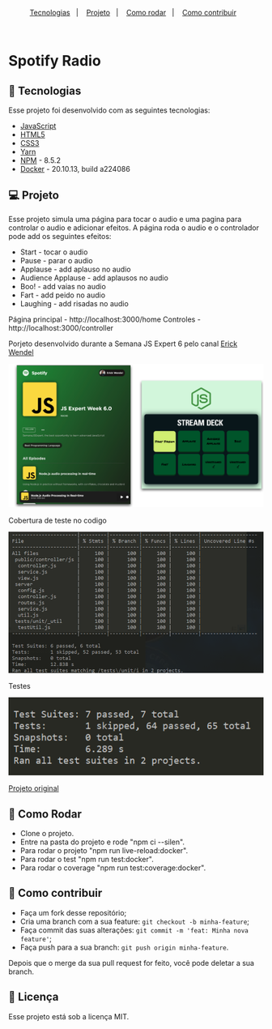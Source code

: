 <p align="center">
  <a href="#rocket-tecnologias">Tecnologias</a>&nbsp;&nbsp;&nbsp;|&nbsp;&nbsp;&nbsp;
  <a href="#-projeto">Projeto</a>&nbsp;&nbsp;&nbsp;|&nbsp;&nbsp;&nbsp;
  <a href="#-como-rodar">Como rodar</a>&nbsp;&nbsp;&nbsp;|&nbsp;&nbsp;&nbsp;
  <a href="#-como-contribuir">Como contribuir</a>&nbsp;&nbsp;&nbsp;
  </p>

<br>

# Spotify Radio

## 🚀 Tecnologias

Esse projeto foi desenvolvido com as seguintes tecnologias:

- [JavaScript](https://developer.mozilla.org/pt-BR/docs/Web/JavaScript) 
- [HTML5](https://developer.mozilla.org/pt-BR/docs/Web/HTML/HTML5) 
- [CSS3](https://developer.mozilla.org/pt-BR/docs/Web/CSS)
- [Yarn](https://yarnpkg.com/) 
- [NPM](https://www.npmjs.com/) - 8.5.2
- [Docker](https://www.docker.com/) - 20.10.13, build a224086


## 💻 Projeto

Esse projeto simula uma página para tocar o audio e uma pagina para controlar o audio e adicionar efeitos. A página roda o audio e o controlador pode add os seguintes efeitos:
- Start - tocar o audio
- Pause - parar o audio
- Applause - add aplauso no audio
- Audience Applause - add aplausos no audio
- Boo! - add vaias no audio
- Fart - add peido no audio
- Laughing - add risadas no audio

Página principal - http://localhost:3000/home
Controles - http://localhost:3000/controller

Porjeto desenvolvido durante a Semana JS Expert 6 pelo canal [Erick Wendel](https://www.youtube.com/channel/UCh84012dEUE076wM2CVFN9A)

<p align="center">
  <img alt="game" src=".github/demo.png">
</p>

Cobertura de teste no codigo
<p align="center">
  <img alt="game" src=".github/coverage.PNG">
</p>

Testes
<p align="center">
  <img alt="game" src=".github/test.PNG">
</p>

[Projeto original](https://github.com/ErickWendel/semana-javascript-expert06)

## 🚀 Como Rodar

- Clone o projeto.
- Entre na pasta do projeto e rode "npm ci --silen".
- Para rodar o projeto "npm run live-reload:docker".
- Para rodar o test "npm run test:docker".
- Para rodar o coverage "npm run test:coverage:docker".

## 🤔 Como contribuir

- Faça um fork desse repositório;
- Cria uma branch com a sua feature: `git checkout -b minha-feature`;
- Faça commit das suas alterações: `git commit -m 'feat: Minha nova feature'`;
- Faça push para a sua branch: `git push origin minha-feature`.

Depois que o merge da sua pull request for feito, você pode deletar a sua branch.

## 📝 Licença

Esse projeto está sob a licença MIT.
